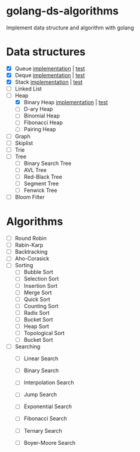 # golang-ds-algorithms
Implement data structure and algorithm with golang

# Data structures
- [x] Queue [implementation](https://github.com/ta3113ta/golang-ds-algorithms/blob/main/ds/queue/queue.go) |  [test](https://github.com/ta3113ta/golang-ds-algorithms/blob/main/ds/queue/queue_test.go)
- [x] Deque [implementation](https://github.com/ta3113ta/golang-ds-algorithms/blob/main/ds/deque/deque.go) |  [test](https://github.com/ta3113ta/golang-ds-algorithms/blob/main/ds/deque/deque_test.go)
- [x] Stack [implementation](https://github.com/ta3113ta/golang-ds-algorithms/blob/main/ds/stack/stack.go) |  [test](https://github.com/ta3113ta/golang-ds-algorithms/blob/main/ds/stack/stack_test.go)
- [ ] Linked List
- [ ] Heap
  - [x] Binary Heap [implementation](https://github.com/ta3113ta/golang-ds-algorithms/blob/main/ds/heap/binary_heap/binary_heap.go) |  [test](https://github.com/ta3113ta/golang-ds-algorithms/blob/main/ds/heap/binary_heap/binary_heap_test.go)
  - [ ] D-ary Heap
  - [ ] Binomial Heap
  - [ ] Fibonacci Heap
  - [ ] Pairing Heap
- [ ] Graph
- [ ] Skiplist
- [ ] Trie
- [ ] Tree
	- [ ] Binary Search Tree
	- [ ] AVL Tree
	- [ ] Red-Black Tree
	- [ ] Segment Tree
	- [ ] Fenwick Tree
- [ ] Bloom Filter

# Algorithms
- [ ] Round Robin
- [ ] Rabin-Karp
- [ ] Backtracking
- [ ] Aho-Corasick
- [ ] Sorting
	- [ ] Bubble Sort
	- [ ] Selection Sort
	- [ ] Insertion Sort
	- [ ] Merge Sort
	- [ ] Quick Sort
	- [ ] Counting Sort
	- [ ] Radix Sort
	- [ ] Bucket Sort
	- [ ] Heap Sort
	- [ ] Topological Sort
	- [ ] Bucket Sort
- [ ] Searching
	- [ ] Linear Search
	- [ ] Binary Search
	- [ ] Interpolation Search
	- [ ] Jump Search
	- [ ] Exponential Search
	- [ ] Fibonacci Search
	- [ ] Ternary Search
	- [ ] Boyer-Moore Search

